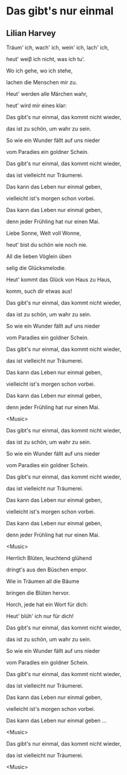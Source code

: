 # Das gibt's nur einmal

## Lilian Harvey

Träum' ich, wach' ich, wein' ich, lach' ich,

heut' weiβ ich nicht, was ich tu'.

Wo ich gehe, wo ich stehe,

lachen die Menschen mir zu.

Heut' werden alle Märchen wahr,

heut' wird mir eines klar:

Das gibt's nur einmal, das kommt nicht wieder,

das ist zu schön, um wahr zu sein.

So wie ein Wunder fällt auf uns nieder

vom Paradies ein goldner Schein.

Das gibt's nur einmal, das kommt nicht wieder,

das ist vielleicht nur Träumerei.

Das kann das Leben nur einmal geben,

vielleicht ist's morgen schon vorbei.

Das kann das Leben nur einmal geben,

denn jeder Frühling hat nur einen Mai.

Liebe Sonne, Welt voll Wonne,

heut' bist du schön wie noch nie.

All die lieben Vöglein üben

selig die Glücksmelodie.

Heut' kommt das Glück von Haus zu Haus,

komm, such dir etwas aus!

Das gibt's nur einmal, das kommt nicht wieder,

das ist zu schön, um wahr zu sein.

So wie ein Wunder fällt auf uns nieder

vom Paradies ein goldner Schein.

Das gibt's nur einmal, das kommt nicht wieder,

das ist vielleicht nur Träumerei.

Das kann das Leben nur einmal geben,

vielleicht ist's morgen schon vorbei.

Das kann das Leben nur einmal geben,

denn jeder Frühling hat nur einen Mai.

\<Music\>

Das gibt's nur einmal, das kommt nicht wieder,

das ist zu schön, um wahr zu sein.

So wie ein Wunder fällt auf uns nieder

vom Paradies ein goldner Schein.

Das gibt's nur einmal, das kommt nicht wieder,

das ist vielleicht nur Träumerei.

Das kann das Leben nur einmal geben,

vielleicht ist's morgen schon vorbei.

Das kann das Leben nur einmal geben,

denn jeder Frühling hat nur einen Mai.

\<Music\>

Herrlich Blüten, leuchtend glühend

dringt's aus den Büschen empor.

Wie in Träumen all die Bäume

bringen die Blüten hervor.

Horch, jede hat ein Wort für dich:

Heut' blüh' ich nur für dich!

Das gibt's nur einmal, das kommt nicht wieder,

das ist zu schön, um wahr zu sein.

So wie ein Wunder fällt auf uns nieder

vom Paradies ein goldner Schein.

Das gibt's nur einmal, das kommt nicht wieder,

das ist vielleicht nur Träumerei.

Das kann das Leben nur einmal geben,

vielleicht ist's morgen schon vorbei.

Das kann das Leben nur einmal geben ...

\<Music\>

Das gibt's nur einmal, das kommt nicht wieder,

das ist vielleicht nur Träumerei.

\<Music\>